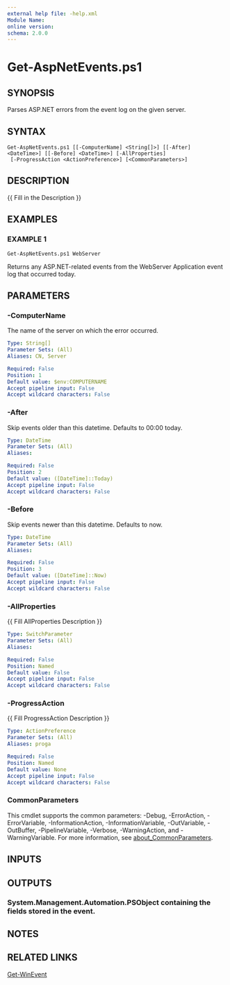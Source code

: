 ```yaml
---
external help file: -help.xml
Module Name:
online version:
schema: 2.0.0
---
```


# Get-AspNetEvents.ps1

## SYNOPSIS
Parses ASP.NET errors from the event log on the given server.

## SYNTAX

```
Get-AspNetEvents.ps1 [[-ComputerName] <String[]>] [[-After] <DateTime>] [[-Before] <DateTime>] [-AllProperties]
 [-ProgressAction <ActionPreference>] [<CommonParameters>]
```

## DESCRIPTION
{{ Fill in the Description }}

## EXAMPLES

### EXAMPLE 1
```
Get-AspNetEvents.ps1 WebServer
```

Returns any ASP.NET-related events from the WebServer Application event log that occurred today.

## PARAMETERS

### -ComputerName
The name of the server on which the error occurred.

```yaml
Type: String[]
Parameter Sets: (All)
Aliases: CN, Server

Required: False
Position: 1
Default value: $env:COMPUTERNAME
Accept pipeline input: False
Accept wildcard characters: False
```

### -After
Skip events older than this datetime.
Defaults to 00:00 today.

```yaml
Type: DateTime
Parameter Sets: (All)
Aliases:

Required: False
Position: 2
Default value: ([DateTime]::Today)
Accept pipeline input: False
Accept wildcard characters: False
```

### -Before
Skip events newer than this datetime.
Defaults to now.

```yaml
Type: DateTime
Parameter Sets: (All)
Aliases:

Required: False
Position: 3
Default value: ([DateTime]::Now)
Accept pipeline input: False
Accept wildcard characters: False
```

### -AllProperties
{{ Fill AllProperties Description }}

```yaml
Type: SwitchParameter
Parameter Sets: (All)
Aliases:

Required: False
Position: Named
Default value: False
Accept pipeline input: False
Accept wildcard characters: False
```

### -ProgressAction
{{ Fill ProgressAction Description }}

```yaml
Type: ActionPreference
Parameter Sets: (All)
Aliases: proga

Required: False
Position: Named
Default value: None
Accept pipeline input: False
Accept wildcard characters: False
```

### CommonParameters
This cmdlet supports the common parameters: -Debug, -ErrorAction, -ErrorVariable, -InformationAction, -InformationVariable, -OutVariable, -OutBuffer, -PipelineVariable, -Verbose, -WarningAction, and -WarningVariable. For more information, see [about_CommonParameters](http://go.microsoft.com/fwlink/?LinkID=113216).

## INPUTS

## OUTPUTS

### System.Management.Automation.PSObject containing the fields stored in the event.
## NOTES

## RELATED LINKS

[Get-WinEvent]()

